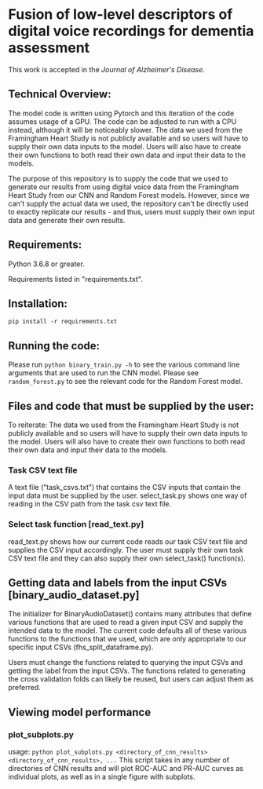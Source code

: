 # Fusion of low-level descriptors of digital voice recordings for dementia assessment

This work is accepted in the _Journal of Alzheimer's Disease_.

## Technical Overview:
The model code is written using Pytorch and this iteration of the code assumes usage of a GPU. The code can be adjusted to run with a CPU instead, although it will be noticeably slower. The data we used from the Framingham Heart Study is not publicly available and so users will have to supply their own data inputs to the model. Users will also have to create their own functions to both read their own data and input their data to the models.

The purpose of this repository is to supply the code that we used to generate our results from using digital voice data from the Framingham Heart Study from our CNN and Random Forest models. However, since we can't supply the actual data we used, the repository can't be directly used to exactly replicate our results - and thus, users must supply their own input data and generate their own results.

## Requirements:
Python 3.6.8 or greater.

Requirements listed in "requirements.txt".

## Installation:
`pip install -r requirements.txt`

## Running the code:
Please run `python binary_train.py -h` to see the various command line arguments that are used to run the CNN model.
Please see `random_forest.py` to see the relevant code for the Random Forest model.

## Files and code that must be supplied by the user:
To reiterate: The data we used from the Framingham Heart Study is not publicly available and so users will have to supply their own data inputs to the model. Users will also have to create their own functions to both read their own data and input their data to the models.
### Task CSV text file
A text file ("task_csvs.txt") that contains the CSV inputs that contain the input data must be supplied by the user. select_task.py shows one way of reading in the CSV path from the task csv text file.
### Select task function [read_text.py]
read_text.py shows how our current code reads our task CSV text file and supplies the CSV input accordingly. The user must supply their own task CSV text file and they can also supply their own select_task() function(s).
## Getting data and labels from the input CSVs [binary_audio_dataset.py]
The initializer for BinaryAudioDataset() contains many attributes that define various functions that are used to read a given input CSV and supply the intended data to the model. The current code defaults all of these various functions to the functions that we used, which are only appropriate to our specific input CSVs (fhs_split_dataframe.py).

Users must change the functions related to querying the input CSVs and getting the label from the input CSVs. The functions related to generating the cross validation folds can likely be reused, but users can adjust them as preferred.

## Viewing model performance
### plot_subplots.py
usage: `python plot_subplots.py <directory_of_cnn_results> <directory_of_cnn_results>, ...`
This script takes in any number of directories of CNN results and will plot ROC-AUC and PR-AUC curves as individual plots, as well as in a single figure with subplots.
